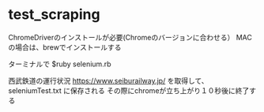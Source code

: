 # test_scraping

ChromeDriverのインストールが必要(Chromeのバージョンに合わせる）
MACの場合は、brewでインストールする


ターミナルで
$ruby selenium.rb

西武鉄道の運行状況
https://www.seiburailway.jp/
を取得して、
seleniumTest.txt
に保存される
その際にchromeが立ち上がり１０秒後に終了する
